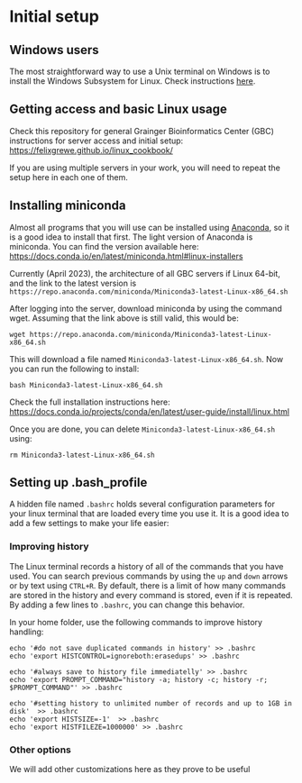 # Initial setup

## Windows users
The most straightforward way to use a Unix terminal on Windows is to install the Windows Subsystem for Linux. Check instructions [here](https://learn.microsoft.com/en-us/windows/wsl/install).

## Getting access and basic Linux usage

Check this repository for general Grainger Bioinformatics Center (GBC) instructions for server access and initial setup: <https://felixgrewe.github.io/linux_cookbook/>

If you are using multiple servers in your work, you will need to repeat the setup here in each one of them.

## Installing miniconda

Almost all programs that you will use can be installed using [Anaconda](https://anaconda.org), so it is a good idea to install that first. The light version of Anaconda is miniconda. You can find the version available here: <https://docs.conda.io/en/latest/miniconda.html#linux-installers>

Currently (April 2023), the architecture of all GBC servers if Linux 64-bit, and the link to the latest version is `https://repo.anaconda.com/miniconda/Miniconda3-latest-Linux-x86_64.sh`

After logging into the server, download miniconda by using the command wget. Assuming that the link above is still valid, this would be:

`wget https://repo.anaconda.com/miniconda/Miniconda3-latest-Linux-x86_64.sh`

This will download a file named `Miniconda3-latest-Linux-x86_64.sh`.  Now you can run the following to install:

`bash Miniconda3-latest-Linux-x86_64.sh`

Check the full installation instructions here: <https://docs.conda.io/projects/conda/en/latest/user-guide/install/linux.html>

Once you are done, you can delete `Miniconda3-latest-Linux-x86_64.sh` using:

`rm Miniconda3-latest-Linux-x86_64.sh`

## Setting up .bash_profile

A hidden file named `.bashrc` holds several configuration parameters for your linux terminal that are loaded every time you use it. It is a good idea to add a few settings to make your life easier:

### Improving history

The Linux terminal records a history of all of the commands that you have used. You can search previous commands by using the `up` and `down` arrows or by text using `CTRL+R`. By default, there is a limit of how many commands are stored in the history and every command is stored, even if it is repeated. By adding a few lines to `.bashrc`, you can change this behavior.

In your home folder, use the following commands to improve history handling:

```
echo '#do not save duplicated commands in history' >> .bashrc
echo 'export HISTCONTROL=ignoreboth:erasedups' >> .bashrc

echo '#always save to history file immediatelly' >> .bashrc
echo 'export PROMPT_COMMAND="history -a; history -c; history -r; $PROMPT_COMMAND"' >> .bashrc

echo '#setting history to unlimited number of records and up to 1GB in disk'  >> .bashrc
echo 'export HISTSIZE=-1'  >> .bashrc
echo 'export HISTFILEZE=1000000' >> .bashrc
```

### Other options

We will add other customizations here as they prove to be useful




